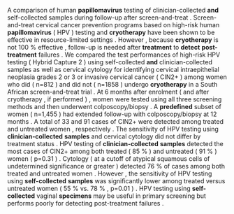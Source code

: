 A comparison of human **papillomavirus** testing of clinician-collected **and** self-collected samples during follow-up after screen-and-treat . Screen-and-treat cervical cancer prevention programs based on high-risk human **papillomavirus** ( HPV ) testing and **cryotherapy** have been shown to be effective in resource-limited settings . However , because **cryotherapy** is not 100 % effective , follow-up is needed after **treatment** to **detect** **post-treatment** failures . We compared the test performances of high-risk HPV testing ( Hybrid Capture 2 ) using self-collected **and** clinician-collected samples as well as cervical cytology for identifying cervical intraepithelial neoplasia grades 2 or 3 or invasive cervical cancer ( CIN2+ ) among women who did ( n=812 ) and did not ( n=1858 ) undergo **cryotherapy** in a South African screen-and-treat trial . At 6 months after enrolment ( and after cryotherapy , if performed ) , women were tested using all three screening methods and then underwent colposcopy/biopsy . A **predefined** subset of women ( n=1,455 ) had extended follow-up with colposcopy/biopsy at 12 months . A total of 33 and 91 cases of CIN2+ were detected among treated and untreated women , respectively . The sensitivity of HPV testing using **clinician-collected** **samples** and cervical cytology did not differ by treatment status . HPV testing of **clinician-collected** **samples** detected the most cases of CIN2+ among both treated ( 85 % ) and untreated ( 91 % ) women ( p=0.31 ) . Cytology ( at a cutoff of atypical squamous cells of undetermined significance or greater ) detected 76 % of cases among both treated and untreated women . However , the sensitivity of HPV testing using **self-collected** **samples** was significantly lower among treated versus untreated women ( 55 % vs. 78 % , p=0.01 ) . HPV testing using **self-collected** vaginal **specimens** may be useful in primary screening but performs poorly for detecting post-treatment failures . 